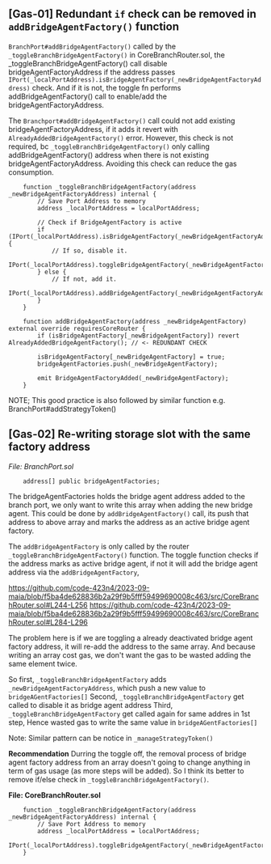 ## [Gas-01] Redundant `if` check can be removed in `addBridgeAgentFactory()` function

`BranchPort#addBridgeAgentFactory()` called by the `_toggleBranchBridgeAgentFactory()` in CoreBranchRouter.sol, the _toggleBranchBridgeAgentFactory() call disable bridgeAgentFactoryAddress if the address passes `IPort(_localPortAddress).isBridgeAgentFactory(_newBridgeAgentFactoryAddress)` check. And if it is not, the toggle fn performs addBridgeAgentFactory() call to enable/add the bridgeAgentFactoryAddress. 


The `Branchport#addBridgeAgentFactory()` call could not add existing bridgeAgentFactoryAddress, if it adds it revert with `AlreadyAddedBridgeAgentFactory()` error. However, this check is not required, bc `_toggleBranchBridgeAgentFactory()` only calling addBridgeAgentFactory() address when there is not existing bridgeAgentFactoryAddress. Avoiding this check can reduce the gas consumption.

```solidity
    function _toggleBranchBridgeAgentFactory(address _newBridgeAgentFactoryAddress) internal {
        // Save Port Address to memory
        address _localPortAddress = localPortAddress;

        // Check if BridgeAgentFactory is active
        if (IPort(_localPortAddress).isBridgeAgentFactory(_newBridgeAgentFactoryAddress)) {
            // If so, disable it.
            IPort(_localPortAddress).toggleBridgeAgentFactory(_newBridgeAgentFactoryAddress);
        } else {
            // If not, add it.
            IPort(_localPortAddress).addBridgeAgentFactory(_newBridgeAgentFactoryAddress);
        }
    }
```

```solidity
    function addBridgeAgentFactory(address _newBridgeAgentFactory) external override requiresCoreRouter {
        if (isBridgeAgentFactory[_newBridgeAgentFactory]) revert AlreadyAddedBridgeAgentFactory(); // <- REDUNDANT CHECK

        isBridgeAgentFactory[_newBridgeAgentFactory] = true;
        bridgeAgentFactories.push(_newBridgeAgentFactory);

        emit BridgeAgentFactoryAdded(_newBridgeAgentFactory);
    }
```

NOTE; This good practice is also followed by similar function e.g. BranchPort#addStrategyToken()


## [Gas-02] Re-writing storage slot with the same factory address
*File: BranchPort.sol*
```solidity
    address[] public bridgeAgentFactories;
```
The bridgeAgentFactories holds the bridge agent address added to the branch port, we only want to write this array when adding the new bridge agent. This could be done by `addBridgeAgentFactory()` call, its push that address to above array and marks the address as an active bridge agent factory.

The `addBridgeAgentFactory` is only called by the router `_toggleBranchBridgeAgentFactory()` function. The toggle function checks if the address marks as active bridge agent, if not it will add the bridge agent address via the `addBridgeAgentFactory`,

https://github.com/code-423n4/2023-09-maia/blob/f5ba4de628836b2a29f9b5fff59499690008c463/src/CoreBranchRouter.sol#L244-L256
https://github.com/code-423n4/2023-09-maia/blob/f5ba4de628836b2a29f9b5fff59499690008c463/src/CoreBranchRouter.sol#L284-L296

The problem here is if we are toggling a already deactivated bridge agent factory address, it will re-add the address to the same array. And because writing an array cost gas, we don't want the gas to be wasted adding the same element twice. 

So first, 
`_toggleBranchBridgeAgentFactory` adds `_newBridgeAgentFactoryAddress`, which push a new value to `bridgeAGentFactories[]`
Second, 
`_toggleBranchBridgeAgentFactory` get called to disable it as bridge agent address
Third, 
`_toggleBranchBridgeAgentFactory` get called again for same addres in 1st step, Hence wasted gas to write the same value in `bridgeAGentFactories[]`


Note: Similar pattern can be notice in `_manageStrategyToken()`

**Recommendation**
Durring the toggle off, the removal process of bridge agent factory address from an array doesn't going to change anything in term of gas usage (as more steps will be added). So I think its better to remove if/else check in `_toggleBranchBridgeAgentFactory()`.

**File: CoreBranchRouter.sol**
```solidity
    function _toggleBranchBridgeAgentFactory(address _newBridgeAgentFactoryAddress) internal {
        // Save Port Address to memory
        address _localPortAddress = localPortAddress;
        IPort(_localPortAddress).toggleBridgeAgentFactory(_newBridgeAgentFactoryAddress);
    }
```

